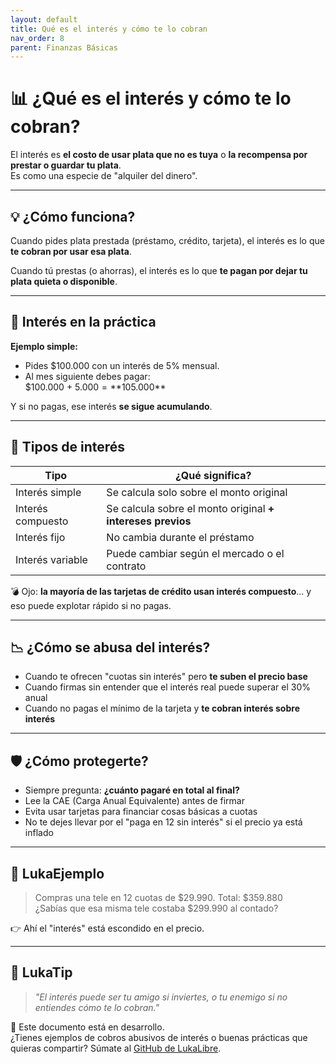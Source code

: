 ```yaml
---
layout: default
title: Qué es el interés y cómo te lo cobran
nav_order: 8
parent: Finanzas Básicas
---
```


# 📊 ¿Qué es el interés y cómo te lo cobran?

El interés es **el costo de usar plata que no es tuya** o **la recompensa por prestar o guardar tu plata**.  
Es como una especie de "alquiler del dinero".

---

## 💡 ¿Cómo funciona?

Cuando pides plata prestada (préstamo, crédito, tarjeta), el interés es lo que **te cobran por usar esa plata**.

Cuando tú prestas (o ahorras), el interés es lo que **te pagan por dejar tu plata quieta o disponible**.

---

## 📌 Interés en la práctica

**Ejemplo simple:**

- Pides $100.000 con un interés de 5% mensual.
- Al mes siguiente debes pagar:  
  $100.000 + $5.000 = **$105.000**

Y si no pagas, ese interés **se sigue acumulando**.

---

## 🔄 Tipos de interés

| Tipo              | ¿Qué significa?                                  |
|-------------------|--------------------------------------------------|
| Interés simple     | Se calcula solo sobre el monto original          |
| Interés compuesto  | Se calcula sobre el monto original **+ intereses previos** |
| Interés fijo       | No cambia durante el préstamo                    |
| Interés variable   | Puede cambiar según el mercado o el contrato     |

💣 Ojo: **la mayoría de las tarjetas de crédito usan interés compuesto**... y eso puede explotar rápido si no pagas.

---

## 📉 ¿Cómo se abusa del interés?

- Cuando te ofrecen "cuotas sin interés" pero **te suben el precio base**
- Cuando firmas sin entender que el interés real puede superar el 30% anual
- Cuando no pagas el mínimo de la tarjeta y **te cobran interés sobre interés**

---

## 🛡️ ¿Cómo protegerte?

- Siempre pregunta: **¿cuánto pagaré en total al final?**
- Lee la CAE (Carga Anual Equivalente) antes de firmar
- Evita usar tarjetas para financiar cosas básicas a cuotas
- No te dejes llevar por el "paga en 12 sin interés" si el precio ya está inflado

---

## 💬 LukaEjemplo

> Compras una tele en 12 cuotas de $29.990. Total: $359.880  
> ¿Sabías que esa misma tele costaba $299.990 al contado?

👉 Ahí el "interés" está escondido en el precio.

---

## 🧠 LukaTip

> *"El interés puede ser tu amigo si inviertes, o tu enemigo si no entiendes cómo te lo cobran."*

📌 Este documento está en desarrollo.  
¿Tienes ejemplos de cobros abusivos de interés o buenas prácticas que quieras compartir? Súmate al [GitHub de LukaLibre](https://github.com/tuusuario/lukalibre).
